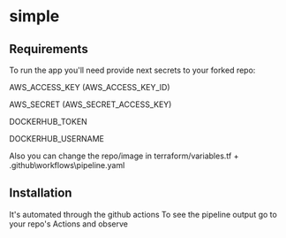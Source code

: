 # simple

## Requirements 
To run the app you'll need provide next secrets to your forked repo:


AWS_ACCESS_KEY (AWS_ACCESS_KEY_ID)

AWS_SECRET (AWS_SECRET_ACCESS_KEY)

DOCKERHUB_TOKEN

DOCKERHUB_USERNAME


Also you can change the repo/image in terraform/variables.tf + .github\workflows\pipeline.yaml

## Installation
It's automated through the github actions
To see the pipeline output go to your repo's Actions and observe